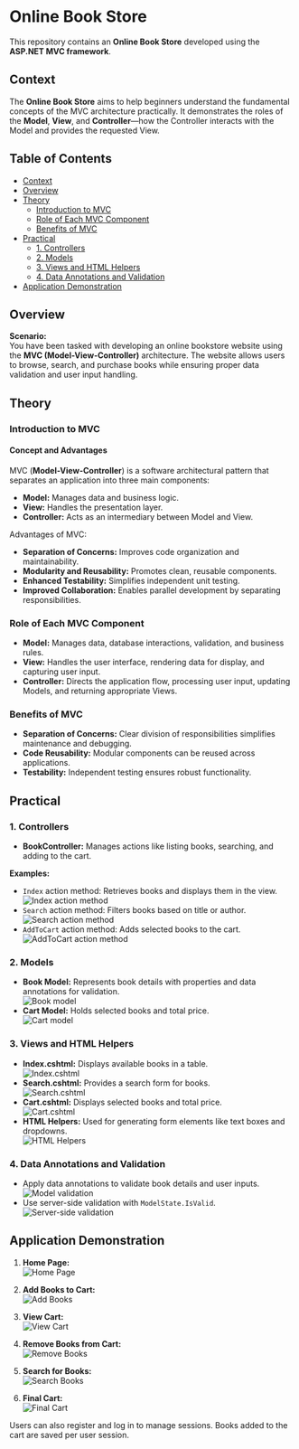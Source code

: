 # Online Book Store

This repository contains an **Online Book Store** developed using the **ASP.NET MVC framework**.

## Context

The **Online Book Store** aims to help beginners understand the fundamental concepts of the MVC architecture practically. It demonstrates the roles of the **Model**, **View**, and **Controller**—how the Controller interacts with the Model and provides the requested View.


## Table of Contents
- [Context](#context)
- [Overview](#overview)
- [Theory](#theory)
  - [Introduction to MVC](#introduction-to-mvc)
  - [Role of Each MVC Component](#role-of-each-mvc-component)
  - [Benefits of MVC](#benefits-of-mvc)
- [Practical](#practical)
  - [1. Controllers](#1-controllers)
  - [2. Models](#2-models)
  - [3. Views and HTML Helpers](#3-views-and-html-helpers)
  - [4. Data Annotations and Validation](#4-data-annotations-and-validation)
- [Application Demonstration](#application-demonstration)


## Overview

**Scenario:**  
You have been tasked with developing an online bookstore website using the **MVC (Model-View-Controller)** architecture. The website allows users to browse, search, and purchase books while ensuring proper data validation and user input handling.


## Theory

### Introduction to MVC

#### Concept and Advantages  
MVC (**Model-View-Controller**) is a software architectural pattern that separates an application into three main components:
- **Model:** Manages data and business logic.
- **View:** Handles the presentation layer.
- **Controller:** Acts as an intermediary between Model and View.

Advantages of MVC:
- **Separation of Concerns:** Improves code organization and maintainability.
- **Modularity and Reusability:** Promotes clean, reusable components.
- **Enhanced Testability:** Simplifies independent unit testing.
- **Improved Collaboration:** Enables parallel development by separating responsibilities.

### Role of Each MVC Component

- **Model:** Manages data, database interactions, validation, and business rules.
- **View:** Handles the user interface, rendering data for display, and capturing user input.
- **Controller:** Directs the application flow, processing user input, updating Models, and returning appropriate Views.

### Benefits of MVC

- **Separation of Concerns:** Clear division of responsibilities simplifies maintenance and debugging.
- **Code Reusability:** Modular components can be reused across applications.
- **Testability:** Independent testing ensures robust functionality.


## Practical

### 1. Controllers

- **BookController:** Manages actions like listing books, searching, and adding to the cart.  

**Examples:**  
- `Index` action method: Retrieves books and displays them in the view.  
  ![Index action method](assets/images/OBS2.png)  
- `Search` action method: Filters books based on title or author.  
  ![Search action method](assets/images/OBS3.png)  
- `AddToCart` action method: Adds selected books to the cart.  
  ![AddToCart action method](assets/images/OBS4.png)

### 2. Models

- **Book Model:** Represents book details with properties and data annotations for validation.  
  ![Book model](assets/images/OBS6.png)  
- **Cart Model:** Holds selected books and total price.  
  ![Cart model](assets/images/OBS7.png)

### 3. Views and HTML Helpers

- **Index.cshtml:** Displays available books in a table.  
  ![Index.cshtml](assets/images/OBS9.png)  
- **Search.cshtml:** Provides a search form for books.  
  ![Search.cshtml](assets/images/OBS10.png)  
- **Cart.cshtml:** Displays selected books and total price.  
  ![Cart.cshtml](assets/images/OBS11.png)  
- **HTML Helpers:** Used for generating form elements like text boxes and dropdowns.  
  ![HTML Helpers](assets/images/OBS12.png)

### 4. Data Annotations and Validation

- Apply data annotations to validate book details and user inputs.  
  ![Model validation](assets/images/OBS13.png)  
- Use server-side validation with `ModelState.IsValid`.  
  ![Server-side validation](assets/images/OBS14.png)


## Application Demonstration

1. **Home Page:**  
   ![Home Page](assets/images/OBS15.png)

2. **Add Books to Cart:**  
   ![Add Books](assets/images/OBS16.png)

3. **View Cart:**  
   ![View Cart](assets/images/OBS17.png)

4. **Remove Books from Cart:**  
   ![Remove Books](assets/images/OBS18.png)

5. **Search for Books:**  
   ![Search Books](assets/images/OBS19.png)

6. **Final Cart:**  
   ![Final Cart](assets/images/OBS20.png)

Users can also register and log in to manage sessions. Books added to the cart are saved per user session.